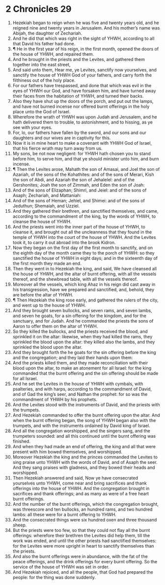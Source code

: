 ﻿# 2 Chronicles 29
1. Hezekiah began to reign when he was five and twenty years old, and he reigned nine and twenty years in Jerusalem. And his mother’s name was Abijah, the daughter of Zechariah. 
2. And he did that which was right in the sight of YHWH, according to all that David his father had done. 
3. ¶ He in the first year of his reign, in the first month, opened the doors of the house of YHWH, and repaired them. 
4. And he brought in the priests and the Levites, and gathered them together into the east street, 
5. And said unto them, Hear me, ye Levites, sanctify now yourselves, and sanctify the house of YHWH God of your fathers, and carry forth the filthiness out of the holy place. 
6. For our fathers have trespassed, and done that which was evil in the eyes of YHWH our God, and have forsaken him, and have turned away their faces from the habitation of YHWH, and turned their backs. 
7. Also they have shut up the doors of the porch, and put out the lamps, and have not burned incense nor offered burnt offerings in the holy place unto the God of Israel. 
8. Wherefore the wrath of YHWH was upon Judah and Jerusalem, and he hath delivered them to trouble, to astonishment, and to hissing, as ye see with your eyes. 
9. For, lo, our fathers have fallen by the sword, and our sons and our daughters and our wives are in captivity for this. 
10. Now it is in mine heart to make a covenant with YHWH God of Israel, that his fierce wrath may turn away from us. 
11. My sons, be not now negligent: for YHWH hath chosen you to stand before him, to serve him, and that ye should minister unto him, and burn incense. 
12. ¶ Then the Levites arose, Mahath the son of Amasai, and Joel the son of Azariah, of the sons of the Kohathites: and of the sons of Merari, Kish the son of Abdi, and Azariah the son of Jehalelel: and of the Gershonites; Joah the son of Zimmah, and Eden the son of Joah: 
13. And of the sons of Elizaphan; Shimri, and Jeiel: and of the sons of Asaph; Zechariah, and Mattaniah: 
14. And of the sons of Heman; Jehiel, and Shimei: and of the sons of Jeduthun; Shemaiah, and Uzziel. 
15. And they gathered their brethren, and sanctified themselves, and came, according to the commandment of the king, by the words of YHWH, to cleanse the house of YHWH. 
16. And the priests went into the inner part of the house of YHWH, to cleanse it, and brought out all the uncleanness that they found in the temple of YHWH into the court of the house of YHWH. And the Levites took it, to carry it out abroad into the brook Kidron. 
17. Now they began on the first day of the first month to sanctify, and on the eighth day of the month came they to the porch of YHWH: so they sanctified the house of YHWH in eight days; and in the sixteenth day of the first month they made an end. 
18. Then they went in to Hezekiah the king, and said, We have cleansed all the house of YHWH, and the altar of burnt offering, with all the vessels thereof, and the shewbread table, with all the vessels thereof. 
19. Moreover all the vessels, which king Ahaz in his reign did cast away in his transgression, have we prepared and sanctified, and, behold, they are before the altar of YHWH. 
20. ¶ Then Hezekiah the king rose early, and gathered the rulers of the city, and went up to the house of YHWH. 
21. And they brought seven bullocks, and seven rams, and seven lambs, and seven he goats, for a sin offering for the kingdom, and for the sanctuary, and for Judah. And he commanded the priests the sons of Aaron to offer them on the altar of YHWH. 
22. So they killed the bullocks, and the priests received the blood, and sprinkled it on the altar: likewise, when they had killed the rams, they sprinkled the blood upon the altar: they killed also the lambs, and they sprinkled the blood upon the altar. 
23. And they brought forth the he goats for the sin offering before the king and the congregation; and they laid their hands upon them: 
24. And the priests killed them, and they made reconciliation with their blood upon the altar, to make an atonement for all Israel: for the king commanded that the burnt offering and the sin offering should be made for all Israel. 
25. And he set the Levites in the house of YHWH with cymbals, with psalteries, and with harps, according to the commandment of David, and of Gad the king’s seer, and Nathan the prophet: for so was the commandment of YHWH by his prophets. 
26. And the Levites stood with the instruments of David, and the priests with the trumpets. 
27. And Hezekiah commanded to offer the burnt offering upon the altar. And when the burnt offering began, the song of YHWH began also with the trumpets, and with the instruments ordained by David king of Israel. 
28. And all the congregation worshipped, and the singers sang, and the trumpeters sounded: and all this continued until the burnt offering was finished. 
29. And when they had made an end of offering, the king and all that were present with him bowed themselves, and worshipped. 
30. Moreover Hezekiah the king and the princes commanded the Levites to sing praise unto YHWH with the words of David, and of Asaph the seer. And they sang praises with gladness, and they bowed their heads and worshipped. 
31. Then Hezekiah answered and said, Now ye have consecrated yourselves unto YHWH, come near and bring sacrifices and thank offerings into the house of YHWH. And the congregation brought in sacrifices and thank offerings; and as many as were of a free heart burnt offerings. 
32. And the number of the burnt offerings, which the congregation brought, was threescore and ten bullocks, an hundred rams, and two hundred lambs: all these were for a burnt offering to YHWH. 
33. And the consecrated things were six hundred oxen and three thousand sheep. 
34. But the priests were too few, so that they could not flay all the burnt offerings: wherefore their brethren the Levites did help them, till the work was ended, and until the other priests had sanctified themselves: for the Levites were more upright in heart to sanctify themselves than the priests. 
35. And also the burnt offerings were in abundance, with the fat of the peace offerings, and the drink offerings for every burnt offering. So the service of the house of YHWH was set in order. 
36. And Hezekiah rejoiced, and all the people, that God had prepared the people: for the thing was done suddenly. 

